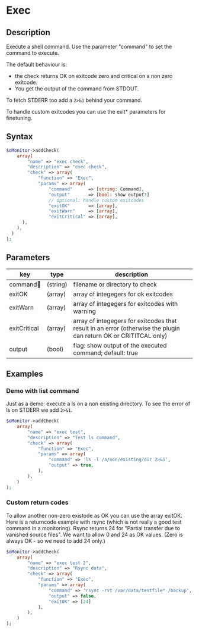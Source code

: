 # Exec #

## Description ##

Execute a shell command.
Use the parameter "command" to set the command to execute.

The default behaviour is:

* the check returns OK on exitcode zero and critical on a
non zero exitcode.
* You get the output of the command from STDOUT.

To fetch STDERR too add a `2>&1` behind your command.

To handle custom exitcodes you can use the exit* parameters
for finetuning.

## Syntax ##

```php
$oMonitor->addCheck(
    array(
        "name" => "exec check",
        "description" => "exec check",
        "check" => array(
            "function" => "Exec",
            "params" => array(
                "command"      => [string: Command],
                "output"       => [bool: show output?]
                // optional: handle custom exitcodes
                "exitOK"       => [array],
                "exitWarn"     => [array],
                "exitCritical" => [array],
      ),
    ),
  )
);
```

## Parameters ##

| key         | type     | description |
|---          |---       |---
|command🔸    |(string)  |filename or directory to check
|exitOK       |(array)   |array of integegers for ok exitcodes
|exitWarn     |(array)   |array of integegers for exitcodes with warning
|exitCritical |(array)   |array of integegers for exitcodes that result in an error (otherwise the plugin can return OK or CRITITCAL only)
|output       |(bool)    |flag: show output of the executed command; default: true

## Examples ##

### Demo with list command ###

Just as a demo: execute a ls on a non existing directory.
To see the error of ls on STDERR we add `2>&1`.

```php
$oMonitor->addCheck(
    array(
        "name" => "exec test",
        "description" => "Test ls command",
        "check" => array(
            "function" => "Exec",
            "params" => array(
                "command" => 'ls -l /a/non/existing/dir 2>&1',
                "output" => true,
            ),
        ),
    )
);
```

### Custom return codes ###

To allow another non-zero existode as OK you can use the array exitOK.
Here is a returncode example with rsync (which is not really a good test command in a monitoring).
Rsync returns 24 for "Partial transfer due to vanished source files". We want to allow 0 and 24 as OK values. (Zero is always OK - so we need to add 24 only.)

```php
$oMonitor->addCheck(
    array(
        "name" => "exec test 2",
        "description" => "Rsync data",
        "check" => array(
            "function" => "Exec",
            "params" => array(
                "command" => 'rsync -rvt /var/data/testfile* /backup',
                "output" => false,
                "exitOK" => [24]
            ),
        ),
    )
);
```
